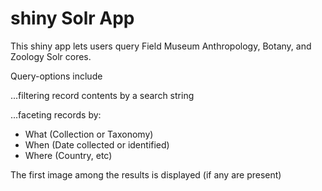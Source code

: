 # shiny Solr App #

This shiny app lets users query Field Museum Anthropology, Botany, and Zoology Solr cores.

Query-options include

...filtering record contents by a search string

...faceting records by:

* What (Collection or Taxonomy)
* When (Date collected or identified)
* Where (Country, etc)


The first image among the results is displayed (if any are present)
